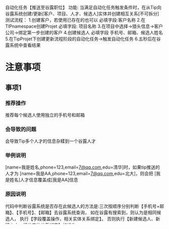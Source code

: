 自动化任务【推送至谷露职位】
功能:
当满足自动化任务触发条件时，在从Tip向谷露系统创建/更新[客户、项目、人才、候选人]实体并创建相互关系[不可拆分]
测试流程：
1.创建客户，若使用已存在的也可以
必填字段:客户名称
2.在TIPnamespace创建Projet
必填字段: 项目名称
3.在项目中选择->猎头信息->客户公司->绑定第一步创建的客户
4.创建候选人
必填字段 手机号、邮箱、候选人姓名
5.在TipProjet下创建更新流程阶段的自动化任务->触发自动化任务
6.五秒后在谷露系统中查看结果

# 注意事项
## 事项1
### 推荐操作
推荐每个候选人使用独立的手机号和邮箱
### 会导致的问题
会导致Tip多个人才的信息杂糅到一个谷露人才
### 举例说明
[name=我是姓名,phone=123,email=7@qq.com,edu=清华]时，如果tip推送的人才为
[name=我是AA,phone=123,email=7@qq.com,edu=北大]，则会把 [我是姓名]人才信息覆盖成[我是AA]信息
### 原因说明
代码中判断谷露系统是否存在此候选人的方法是:三次按顺序分别判断【手机号+邮箱】、【手机号】、【邮箱】去谷露系统查询，
如在谷露有搜索到，则认为是相同候选人， 执行【字段覆盖操作，相关实体关系绑定】。
否则执行【新建候选人、新建人才，相关实体关系绑定】的操作

## 事项2
### 推荐操作
推荐一个客户不要创建多个重名项目，可能会导致每次触发推送时，绑定的项目不一样
### 会导致的问题
可能多次推送后会发现，tip下的候选人分散在这几个重名项目下
### 举例说明
假设谷露有三个重名项目【name=我是项目,id=1 更新时间=20230830】【name=我是项目,id=2 更新时间=20230829】【name=我是项目,id=3 更新时间=20230828】
第一次推送会把候选人绑定在 更新时间最新的【name=我是项目,id=1 更新时间=20230830】项目上
如果在下一次推送时 【name=我是项目,id=2 更新时间=20230829】进行了变动操作 他的最后操作时间为三个项目最新【name=我是项目,id=2 更新时间=20230901】
第二次推送候选人会把候选人绑定在更新时间最新的【name=我是项目,id=2 更新时间=20230901】项目上
### 原因说明
代码中判断谷露系统是否存在【客户公司->项目】时，是用 【客户公司名称+项目名称】进行搜索，因为一个客户下的项目可以重名，当查询到多个重名项目的时候，TIP的候选人会推送至最近修改的谷露项目

# 代码执行逻辑
1.根据公司名去查公司【名称完全一致】，有公司则使用此公司，无公司则创建新公司,定义公司为A公司
2.查询A公司下是否有和TIP项目名称一致的项目，
有则取更新时间最新的项目【这里就是为什么不推荐在创建名称一致的项目】
无则在A公司下生成该项目
分别用手机号+邮箱，手机号，邮箱去查看人才，如果有则绑定到该公司，该职位下，无则创建并绑定

# QA
## 1
如果创建了一个候选人触发了谷露推送，然后在TIP修改候选人姓名，再触发谷露推送是会覆盖原来的候选人吗

会，谷露系统和TIP系统简历关联方式是 先在谷露系统中搜索 人才 手机号+邮箱都一致的，，有则说明 此谷露人才和TIP是一个人
如果没有就会单搜手机号去搜索候选人，如果手机号没有则单搜邮箱，如果都没有搜到，认为此候选人在谷露系统中不存在，执行新建操作